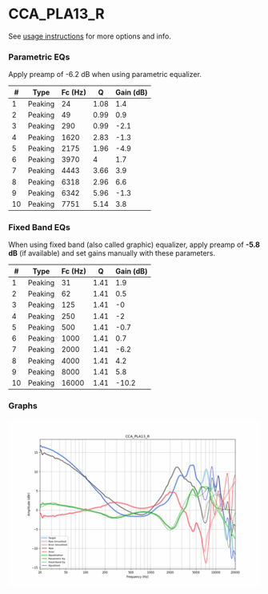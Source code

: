 # CCA_PLA13_R
See [usage instructions](https://github.com/jaakkopasanen/AutoEq#usage) for more options and info.

### Parametric EQs
Apply preamp of -6.2 dB when using parametric equalizer.

|   # | Type    |   Fc (Hz) |    Q |   Gain (dB) |
|-----|---------|-----------|------|-------------|
|   1 | Peaking |        24 | 1.08 |         1.4 |
|   2 | Peaking |        49 | 0.99 |         0.9 |
|   3 | Peaking |       290 | 0.99 |        -2.1 |
|   4 | Peaking |      1620 | 2.83 |        -1.3 |
|   5 | Peaking |      2175 | 1.96 |        -4.9 |
|   6 | Peaking |      3970 | 4    |         1.7 |
|   7 | Peaking |      4443 | 3.66 |         3.9 |
|   8 | Peaking |      6318 | 2.96 |         6.6 |
|   9 | Peaking |      6342 | 5.96 |        -1.3 |
|  10 | Peaking |      7751 | 5.14 |         3.8 |

### Fixed Band EQs
When using fixed band (also called graphic) equalizer, apply preamp of **-5.8 dB** (if available) and set gains manually with these parameters.

|   # | Type    |   Fc (Hz) |    Q |   Gain (dB) |
|-----|---------|-----------|------|-------------|
|   1 | Peaking |        31 | 1.41 |         1.9 |
|   2 | Peaking |        62 | 1.41 |         0.5 |
|   3 | Peaking |       125 | 1.41 |        -0   |
|   4 | Peaking |       250 | 1.41 |        -2   |
|   5 | Peaking |       500 | 1.41 |        -0.7 |
|   6 | Peaking |      1000 | 1.41 |         0.7 |
|   7 | Peaking |      2000 | 1.41 |        -6.2 |
|   8 | Peaking |      4000 | 1.41 |         4.2 |
|   9 | Peaking |      8000 | 1.41 |         5.8 |
|  10 | Peaking |     16000 | 1.41 |       -10.2 |

### Graphs
![](./CCA_PLA13_R.png)
